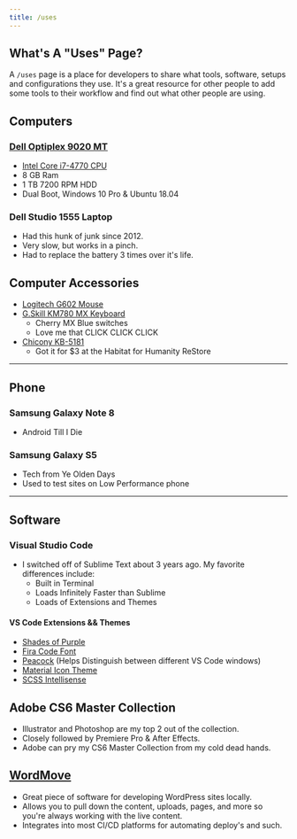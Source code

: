```yaml
---
title: /uses
---
```


## What's A "Uses" Page?
A `/uses` page is a place for developers to share what tools, software, setups and configurations they use. It's a great resource for other people to add some tools to their workflow and find out what other people are using. 

## Computers

### [Dell Optiplex 9020 MT](https://amzn.to/2NNVEf9)
* [Intel Core i7-4770 CPU](https://amzn.to/38tnYLH)
* 8 GB Ram
* 1 TB 7200 RPM HDD
* Dual Boot, Windows 10 Pro & Ubuntu 18.04

### Dell Studio 1555 Laptop
* Had this hunk of junk since 2012.
* Very slow, but works in a pinch.
* Had to replace the battery 3 times over it's life.


## Computer Accessories
* [Logitech G602 Mouse](https://amzn.to/2RznNYq)
* [G.Skill KM780 MX Keyboard](https://amzn.to/3avrNSv)
  * Cherry MX Blue switches
  * Love me that CLICK CLICK CLICK
* [Chicony KB-5181](https://deskthority.net/wiki/Chicony_KB-5181)
  * Got it for $3 at the Habitat for Humanity ReStore

---

## Phone
### Samsung Galaxy Note 8
* Android Till I Die

### Samsung Galaxy S5
* Tech from Ye Olden Days
* Used to test sites on Low Performance phone

---

## Software

### Visual Studio Code
* I switched off of Sublime Text about 3 years ago. My favorite differences include: 
  * Built in Terminal
  * Loads Infinitely Faster than Sublime
  * Loads of Extensions and Themes

#### VS Code Extensions && Themes
* [Shades of Purple](https://marketplace.visualstudio.com/items?itemName=ahmadawais.shades-of-purple)
* [Fira Code Font](https://github.com/tonsky/FiraCode)
* [Peacock](https://marketplace.visualstudio.com/items?itemName=johnpapa.vscode-peacock) (Helps Distinguish between different VS Code windows)
* [Material Icon Theme](https://marketplace.visualstudio.com/items?itemName=PKief.material-icon-theme)
* [SCSS Intellisense](https://marketplace.visualstudio.com/items?itemName=mrmlnc.vscode-scss)

## Adobe CS6 Master Collection 
* Illustrator and Photoshop are my top 2 out of the collection.
* Closely followed by Premiere Pro & After Effects.
* Adobe can pry my CS6 Master Collection from my cold dead hands.

## [WordMove](https://github.com/welaika/wordmove)

* Great piece of software for developing WordPress sites locally. 
* Allows you to pull down the content, uploads, pages, and more so you're always working with the live content.
* Integrates into most CI/CD platforms for automating deploy's and such. 